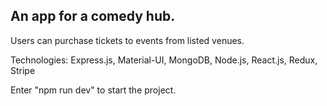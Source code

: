 ## An app for a comedy hub.

Users can purchase tickets to events from listed venues.

Technologies: Express.js, Material-UI, MongoDB, Node.js, React.js, Redux, Stripe

Enter "npm run dev" to start the project.
